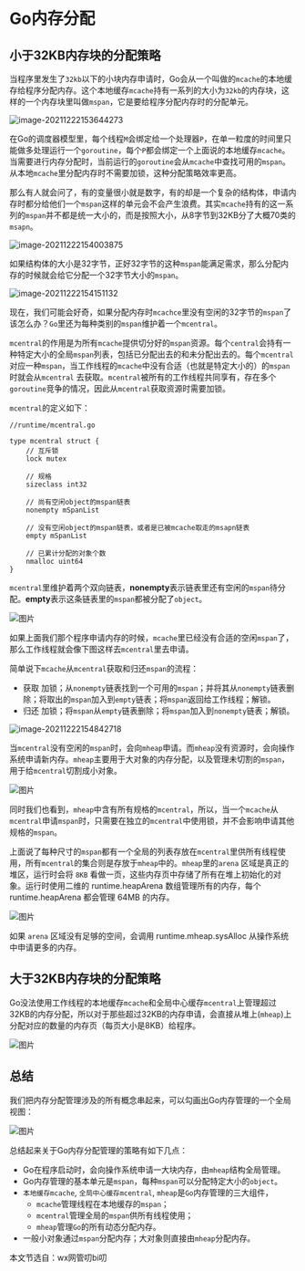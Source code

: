 # Go内存分配

## 小于32KB内存块的分配策略

当程序里发生了`32kb`以下的小块内存申请时，Go会从一个叫做的`mcache`的本地缓存给程序分配内存。这个本地缓存`mcache`持有一系列的大小为`32kb`的内存块，这样的一个内存块里叫做`mspan`，它是要给程序分配内存时的分配单元。

![image-20211222153644273](https://gitee.com/lzw657434763/pictures/raw/master/Blog/20211222153644.png)

在Go的调度器模型里，每个线程`M`会绑定给一个处理器`P`，在单一粒度的时间里只能做多处理运行一个`goroutine`，每个`P`都会绑定一个上面说的本地缓存`mcache`。当需要进行内存分配时，当前运行的`goroutine`会从`mcache`中查找可用的`mspan`。从本地`mcache`里分配内存时不需要加锁，这种分配策略效率更高。

那么有人就会问了，有的变量很小就是数字，有的却是一个复杂的结构体，申请内存时都分给他们一个`mspan`这样的单元会不会产生浪费。其实`mcache`持有的这一系列的`mspan`并不都是统一大小的，而是按照大小，从8字节到32KB分了大概70类的`msapn`。

![image-20211222154003875](https://gitee.com/lzw657434763/pictures/raw/master/Blog/20211222154004.png)

如果结构体的大小是32字节，正好32字节的这种`mspan`能满足需求，那么分配内存的时候就会给它分配一个32字节大小的`mspan`。

![image-20211222154151132](https://gitee.com/lzw657434763/pictures/raw/master/Blog/20211222154151.png)



现在，我们可能会好奇，如果分配内存时`mcachce`里没有空闲的32字节的`mspan`了该怎么办？`Go`里还为每种类别的`mspan`维护着一个`mcentral`。

`mcentral`的作用是为所有`mcache`提供切分好的`mspan`资源。每个`central`会持有一种特定大小的全局`mspan`列表，包括已分配出去的和未分配出去的。每个`mcentral`对应一种`mspan`，当工作线程的`mcache`中没有合适（也就是特定大小的）的`mspan`时就会从`mcentral` 去获取。`mcentral`被所有的工作线程共同享有，存在多个`goroutine`竞争的情况，因此从`mcentral`获取资源时需要加锁。



`mcentral`的定义如下：

```
//runtime/mcentral.go

type mcentral struct {
    // 互斥锁
    lock mutex 
    
    // 规格
    sizeclass int32 
    
    // 尚有空闲object的mspan链表
    nonempty mSpanList 
    
    // 没有空闲object的mspan链表，或者是已被mcache取走的msapn链表
    empty mSpanList 
    
    // 已累计分配的对象个数
    nmalloc uint64 
}
```

`mcentral`里维护着两个双向链表，**nonempty**表示链表里还有空闲的`mspan`待分配。**empty**表示这条链表里的`mspan`都被分配了`object`。

![图片](https://gitee.com/lzw657434763/pictures/raw/master/Blog/20211222154531)

如果上面我们那个程序申请内存的时候，`mcache`里已经没有合适的空闲`mspan`了，那么工作线程就会像下图这样去`mcentral`里去申请。

简单说下`mcache`从`mcentral`获取和归还`mspan`的流程：

- 获取 加锁；从`nonempty`链表找到一个可用的`mspan`；并将其从`nonempty`链表删除；将取出的`mspan`加入到`empty`链表；将`mspan`返回给工作线程；解锁。
- 归还 加锁；将`mspan`从`empty`链表删除；将`mspan`加入到`nonempty`链表；解锁。

![image-20211222154842718](https://gitee.com/lzw657434763/pictures/raw/master/Blog/20211222154842.png)





当`mcentral`没有空闲的`mspan`时，会向`mheap`申请。而`mheap`没有资源时，会向操作系统申请新内存。`mheap`主要用于大对象的内存分配，以及管理未切割的`mspan`，用于给`mcentral`切割成小对象。

![图片](https://gitee.com/lzw657434763/pictures/raw/master/Blog/20211222155531)

同时我们也看到，`mheap`中含有所有规格的`mcentral`，所以，当一个`mcache`从`mcentral`申请`mspan`时，只需要在独立的`mcentral`中使用锁，并不会影响申请其他规格的`mspan`。

上面说了每种尺寸的`mspan`都有一个全局的列表存放在`mcentral`里供所有线程使用，所有`mcentral`的集合则是存放于`mheap`中的。`mheap`里的`arena` 区域是真正的堆区，运行时会将 `8KB` 看做一页，这些内存页中存储了所有在堆上初始化的对象。运行时使用二维的 runtime.heapArena 数组管理所有的内存，每个 runtime.heapArena 都会管理 64MB 的内存。



![图片](https://gitee.com/lzw657434763/pictures/raw/master/Blog/20211222155625)

如果 `arena` 区域没有足够的空间，会调用 runtime.mheap.sysAlloc 从操作系统中申请更多的内存。



## 大于32KB内存块的分配策略

Go没法使用工作线程的本地缓存`mcache`和全局中心缓存`mcentral`上管理超过32KB的内存分配，所以对于那些超过32KB的内存申请，会直接从堆上(`mheap`)上分配对应的数量的内存页（每页大小是8KB）给程序。

![图片](https://gitee.com/lzw657434763/pictures/raw/master/Blog/20211222155723)



## 总结

我们把内存分配管理涉及的所有概念串起来，可以勾画出Go内存管理的一个全局视图：

![图片](https://gitee.com/lzw657434763/pictures/raw/master/Blog/20211222155735)

总结起来关于Go内存分配管理的策略有如下几点：

- Go在程序启动时，会向操作系统申请一大块内存，由`mheap`结构全局管理。
- Go内存管理的基本单元是`mspan`，每种`mspan`可以分配特定大小的`object`。
- `本地缓存mcache`, `全局中心缓存mcentral`, `mheap`是`Go`内存管理的三大组件，
  - `mcache`管理线程在本地缓存的`mspan`；
  - `mcentral`管理全局的`mspan`供所有线程使用；
  - `mheap`管理`Go`的所有动态分配内存。
- 一般小对象通过`mspan`分配内存；大对象则直接由`mheap`分配内存。





本文节选自：wx网管叨bi叨


